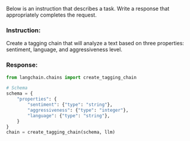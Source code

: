 Below is an instruction that describes a task. Write a response that appropriately completes the request.

### Instruction:
Create a tagging chain that will analyze a text based on three properties: sentiment, language, and aggressiveness level.

### Response:
```python
from langchain.chains import create_tagging_chain

# Schema
schema = {
    "properties": {
        "sentiment": {"type": "string"},
        "aggressiveness": {"type": "integer"},
        "language": {"type": "string"},
    }
}
chain = create_tagging_chain(schema, llm)
```